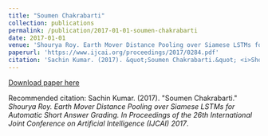 ```yaml
---
title: "Soumen Chakrabarti"
collection: publications
permalink: /publication/2017-01-01-soumen-chakrabarti
date: 2017-01-01
venue: 'Shourya Roy. Earth Mover Distance Pooling over Siamese LSTMs for Automatic Short Answer Grading. In Proceedings of the 26th International Joint Conference on Artificial Intelligence (IJCAI) 2017'
paperurl: 'https://www.ijcai.org/proceedings/2017/0284.pdf'
citation: 'Sachin Kumar. (2017). &quot;Soumen Chakrabarti.&quot; <i>Shourya Roy. Earth Mover Distance Pooling over Siamese LSTMs for Automatic Short Answer Grading. In Proceedings of the 26th International Joint Conference on Artificial Intelligence (IJCAI) 2017</i>.'
---
```


<a href='https://www.ijcai.org/proceedings/2017/0284.pdf'>Download paper here</a>

Recommended citation: Sachin Kumar. (2017). "Soumen Chakrabarti." <i>Shourya Roy. Earth Mover Distance Pooling over Siamese LSTMs for Automatic Short Answer Grading. In Proceedings of the 26th International Joint Conference on Artificial Intelligence (IJCAI) 2017</i>.